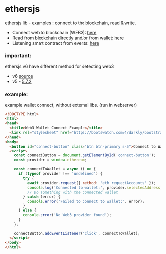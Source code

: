 # ethersjs
ethersjs lib - examples : connect to the blockchain, read &amp; write.

- Connect web to blockchain (WEB3): [here](https://github.com/sol-app/ethersjs/tree/main/connect) 
- Read from blockchain directly and/or from wallet: [here](https://github.com/sol-app/ethersjs/tree/main/read) 
- Listening smart contract from events: [here](https://github.com/sol-app/ethersjs/tree/main/listen-event) 

### important:
ethersjs v6 have different method for detecting web3
- v6 [source](https://docs.ethers.org/v6/getting-started/)
- v5 - [5.7.2](https://cdnjs.cloudflare.com/ajax/libs/ethers/5.7.2/ethers.min.js)

### example:
example wallet connect, without external libs. (run in webserver)
```html
<!DOCTYPE html>
<html>
<head>
  <title>Web3 Wallet Connect Example</title>
  <link rel="stylesheet" href="https://bootswatch.com/4/darkly/bootstrap.min.css">
</head>
<body>
  <button id="connect-button" class="btn btn-primary m-5">Connect to Wallet</button>
  <script>
    const connectButton = document.getElementById('connect-button');
    const provider = window.ethereum;

    const connectToWallet = async () => {
      if (typeof provider !== 'undefined') {
        try {
          await provider.request({ method: 'eth_requestAccounts' });
          console.log('Connected to wallet:', provider.selectedAddress);
          // Do something with the connected wallet
        } catch (error) {
          console.error('Failed to connect to wallet:', error);
        }
      } else {
        console.error('No Web3 provider found');
      }
    };

    connectButton.addEventListener('click', connectToWallet);
  </script>
</body>
</html>
```
